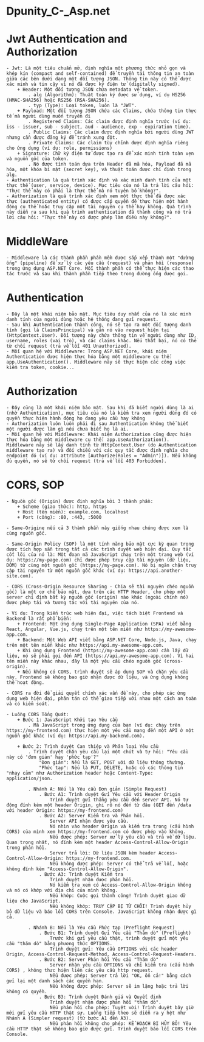 # Dpunity_C-_Asp.net
# Jwt Authentication and Authorization
    - Jwt: Là một tiêu chuẩn mở, định nghĩa một phương thức nhỏ gọn và khép kín (compact and self-contained) để truyền tải thông tin an toàn giữa các bên dưới dạng một đối tượng JSON. Thông tin này có thể được xác minh và tin cậy vì nó đã được ký điện tử (digitally signed).
        + Header: Một đối tượng JSON chứa metadata về token.
            . alg (Algorithm): Thuật toán ký được sử dụng, ví dụ HS256 (HMAC-SHA256) hoặc RS256 (RSA-SHA256).
            . typ (Type): Loại token, luôn là "JWT".
        + Payload: Một đối tượng JSON chứa các Claims, chứa thông tin thực tế mà người dùng muốn truyền đi
            . Registered Claims: Các claim được định nghĩa trước (ví dụ: iss - issuer, sub - subject, aud - audience, exp - expiration time).
            . Public Claims: Các claim được định nghĩa bởi người dùng JWT nhưng cần được đăng ký để tránh xung đột.
            . Private Claims: Các claim tùy chỉnh được định nghĩa riêng cho ứng dụng (ví dụ: role, permissions)
        + Signature: Chữ ký điện tử được tạo ra để xác minh tính toàn vẹn và nguồn gốc của token.
            . Nó được tính toán dựa trên Header đã mã hóa, Payload đã mã hóa, một khóa bí mật (secret key), và thuật toán được chỉ định trong alg.
    - Authentication là quá trình xác định và xác minh danh tính của một thực thể (user, service, device). Mục tiêu của nó là trả lời câu hỏi: "Thực thể này có phải là thực thể mà nó tuyên bố không?".
    - Authorization là quá trình xác định xem một thực thể đã được xác thực (authenticated entity) có được cấp quyền để thực hiện một hành động cụ thể hoặc truy cập một tài nguyên cụ thể hay không. Quá trình này diễn ra sau khi quá trình authentication đã thành công và nó trả lời câu hỏi: "Thực thể này có được phép làm điều này không?".



    
# MiddleWare
    - Middleware là các thành phần phần mềm được sắp xếp thành một "đường ống" (pipeline) để xử lý các yêu cầu (request) và phản hồi (response) trong ứng dụng ASP.NET Core. Mỗi thành phần có thể thực hiện các thao tác trước và sau khi thành phần tiếp theo trong đường ống được gọi.
# Authentication
    - Đây là một khái niệm bảo mật. Mục tiêu duy nhất của nó là xác minh danh tính của người dùng hoặc hệ thống đang gửi request.
    - Sau khi Authentication thành công, nó sẽ tạo ra một đối tượng danh tính (gọi là ClaimsPrincipal) và gắn nó vào request hiện tại (HttpContext.User). Đối tượng này chứa thông tin về người dùng như ID, username, roles (vai trò), và các claims khác. Nếu thất bại, nó có thể từ chối request (trả về lỗi 401 Unauthorized).
    - Mối quan hệ với Middleware: Trong ASP.NET Core, khái niệm Authentication được hiện thực hóa bằng một middleware cụ thể: app.UseAuthentication(). Middleware này sẽ thực hiện các công việc kiểm tra token, cookie...
# Authorization
    - Đây cũng là một khái niệm bảo mật. Sau khi đã biết người dùng là ai (nhờ Authentication), mục tiêu của nó là kiểm tra xem người dùng đó có quyền thực hiện hành động họ đang yêu cầu hay không
    - Authorization luôn luôn phải đi sau Authentication không thể biết một người được làm gì nếu chưa biết họ là ai.
    - Mối quan hệ với Middleware: Khái niệm Authorization cũng được hiện thực hóa bằng một middleware cụ thể: app.UseAuthorization(). Middleware này sẽ lấy danh tính từ HttpContext.User (do Authentication middleware tạo ra) và đối chiếu với các quy tắc được định nghĩa cho endpoint đó (ví dụ: attribute [Authorize(Roles = "Admin")]). Nếu không đủ quyền, nó sẽ từ chối request (trả về lỗi 403 Forbidden).


# CORS, SOP
    - Nguồn gốc (Origin) được định nghĩa bởi 3 thành phần:
        + Scheme (giao thức): http, https
        + Host (tên miền): example.com, localhost
        + Port (cổng): :80, :443, :5000

    - Same-Origine nếu cả 3 thành phần này giống nhau chúng được xem là cùng nguồn gốc.
    
    - Same-Origin Policy (SOP) là một tính năng bảo mật cực kỳ quan trọng được tích hợp sẵn trong tất cả các trình duyệt web hiện đại. Quy tắc cốt lõi của nó là: Một đoạn mã JavaScript chạy trên một trang web (ví dụ: https://my-page.com) chỉ được phép truy cập tài nguyên (dữ liệu, DOM) từ cùng một nguồn gốc (https://my-page.com). Nó bị ngăn chặn truy cập tài nguyên từ một nguồn gốc khác (ví dụ: https://api.another-site.com).

    - CORS (Cross-Origin Resource Sharing - Chia sẻ tài nguyên chéo nguồn gốc) là một cơ chế bảo mật, dựa trên các HTTP Header, cho phép một server chỉ định bất kỳ nguồn gốc (origin) nào khác (ngoài chính nó) được phép tải và tương tác với tài nguyên của nó.

    - Ví dụ: Trong kiến trúc web hiện đại, việc tách biệt Frontend và Backend là rất phổ biến:
        + Frontend: Một ứng dụng Single-Page Application (SPA) viết bằng React, Angular, Vue.js, chạy trên một tên miền như https://my-awesome-app.com.
        + Backend: Một Web API viết bằng ASP.NET Core, Node.js, Java, chạy trên một tên miền khác như https://api.my-awesome-app.com.
        + Khi ứng dụng Frontend (https://my-awesome-app.com) cần lấy dữ liệu, nó sẽ phải gọi đến API (https://api.my-awesome-app.com). Vì hai tên miền này khác nhau, đây là một yêu cầu chéo nguồn gốc (cross-origin).
        + Nếu không có CORS, trình duyệt sẽ áp dụng SOP và chặn yêu cầu này. Frontend sẽ không bao giờ nhận được dữ liệu, và ứng dụng không thể hoạt động.

    - CORS ra đời để giải quyết chính xác vấn đề này, cho phép các ứng dụng web hiện đại, phân tán có thể giao tiếp với nhau một cách an toàn và có kiểm soát.

    - Luồng CORS Tổng Quát:
        + Bước 1: JavaScript Khởi tạo Yêu cầu
            . Mã JavaScript trong ứng dụng của bạn (ví dụ: chạy trên https://my-frontend.com) thực hiện một yêu cầu mạng đến một API ở một nguồn gốc khác (ví dụ: https://api.my-backend.com).

        + Bước 2: Trình duyệt Can thiệp và Phân loại Yêu cầu
            . Trình duyệt chặn yêu cầu lại một chút và tự hỏi: "Yêu cầu này có 'đơn giản' hay 'phức tạp'?"
                "Đơn giản": Nếu là GET, POST với dữ liệu thông thường.
                "Phức tạp": Nếu là PUT, DELETE, hoặc có các thông tin "nhạy cảm" như Authorization header hoặc Content-Type: application/json.

            . Nhánh A: Nếu là Yêu cầu Đơn giản (Simple Request)
                . Bước A1: Trình duyệt Gửi Yêu cầu với Header Origin
                    Trình duyệt gửi thẳng yêu cầu đến server API. Nó tự động đính kèm một header Origin, ghi rõ nó đến từ đâu (GET đến /data với header Origin: https://my-frontend.com)
                . Bước A2: Server Kiểm tra và Phản hồi.
                    Server API nhận được yêu cầu.
                    Nó nhìn vào header Origin và kiểm tra trong (cấu hình CORS) của mình xem https://my-frontend.com có được phép vào không.
                    Nếu được phép: Server xử lý yêu cầu và trả về dữ liệu. Quan trọng nhất, nó đính kèm một header Access-Control-Allow-Origin trong phản hồi.
                    Server trả lời: Dữ liệu JSON kèm header Access-Control-Allow-Origin: https://my-frontend.com.
                    Nếu không được phép: Server có thể trả về lỗi, hoặc không đính kèm "Access-Control-Allow-Origin".
                . Bước A3: Trình duyệt Kiểm tra
                    Trình duyệt nhận được phản hồi.
                    Nó kiểm tra xem có Access-Control-Allow-Origin không và nó có khớp với địa chỉ của mình không.
                    Nếu khớp: Cuộc gọi thành công! Trình duyệt giao dữ liệu cho JavaScript.
                    Nếu không khớp: TRUY CẬP BỊ TỪ CHỐI! Trình duyệt hủy bỏ dữ liệu và báo lỗi CORS trên Console. JavaScript không nhận được gì cả.

            . Nhánh B: Nếu là Yêu cầu Phức tạp (Preflight Request)
                . Bước B1: Trình duyệt Gửi Yêu cầu "Thăm dò" (Preflight)
                    Trước khi gửi yêu cầu thật, trình duyệt gửi một yêu cầu "thăm dò" bằng phương thức OPTIONS.
                    Trình duyệt gửi: Yêu cầu OPTIONS với các header Origin, Access-Control-Request-Method, Access-Control-Request-Headers.
                . Bước B2: Server Phản hồi Yêu cầu "Thăm dò"
                    Server nhận yêu cầu OPTIONS và chỉ kiểm tra (cấu hình CORS) , không thưc hiện liền các yêu cầu http request.
                    Nếu được phép: Server trả lời "OK, ổn cả!" bằng cách gửi lại một danh sách các quyền hạn.
                    Nếu không được phép: Server sẽ im lặng hoặc trả lời không có quyền.
                . Bước B3: Trình duyệt Đánh giá và Quyết định
                    Trình duyệt nhận được phản hồi "thăm dò".
                    Nếu phản hồi cho phép: Tuyệt vời! Trình duyệt bây giờ mới gửi yêu cầu HTTP thật sự. Luồng tiếp theo sẽ diễn ra y hệt như Nhánh A (Simpler request) (từ bước A1 đến A3).
                    Nếu phản hồi không cho phép: KẾ HOẠCH BỊ HỦY BỎ! Yêu cầu HTTP thật sẽ không bao giờ được gửi. Trình duyệt báo lỗi CORS trên Console.


                
             





